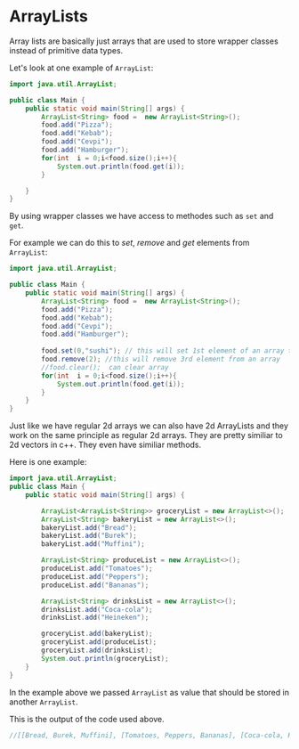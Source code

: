 # ArrayLists
Array lists are basically just arrays that are used to store wrapper classes instead of primitive 
data types.

Let's look at one example of `ArrayList`:

```java
import java.util.ArrayList;

public class Main {
    public static void main(String[] args) {
        ArrayList<String> food =  new ArrayList<String>();
        food.add("Pizza");
        food.add("Kebab");
        food.add("Cevpi");
        food.add("Hamburger");
        for(int  i = 0;i<food.size();i++){
            System.out.println(food.get(i));
        }

    }
}
```

By using wrapper classes we have access to methodes such as `set` and `get`. 

For example we can do this to _set_, _remove_ and _get_ elements from `ArrayList`:


```java
import java.util.ArrayList;

public class Main {
    public static void main(String[] args) {
        ArrayList<String> food =  new ArrayList<String>();
        food.add("Pizza");
        food.add("Kebab");
        food.add("Cevpi");
        food.add("Hamburger");
        
        food.set(0,"sushi"); // this will set 1st element of an array to sushi
        food.remove(2); //this will remove 3rd element from an array
        //food.clear();  can clear array
        for(int  i = 0;i<food.size();i++){
            System.out.println(food.get(i));
        }
    }
}
```

Just like we have regular 2d arrays we can also have 2d ArrayLists and they work on the same 
principle as regular 2d arrays. They are pretty similiar to 2d vectors in c++. They even have similiar methods. 

Here is one example:

```java
import java.util.ArrayList;
public class Main {
    public static void main(String[] args) {

        ArrayList<ArrayList<String>> groceryList = new ArrayList<>();
        ArrayList<String> bakeryList = new ArrayList<>();
        bakeryList.add("Bread");
        bakeryList.add("Burek");
        bakeryList.add("Muffini");

        ArrayList<String> produceList = new ArrayList<>();
        produceList.add("Tomatoes");
        produceList.add("Peppers");
        produceList.add("Bananas");

        ArrayList<String> drinksList = new ArrayList<>();
        drinksList.add("Coca-cola");
        drinksList.add("Heineken");

        groceryList.add(bakeryList);
        groceryList.add(produceList);
        groceryList.add(drinksList);
        System.out.println(groceryList);
    }
}
```
In the example above we passed `ArrayList` as value that should be stored in another
`ArrayList`.

This is the output of the code used above.

```java
//[[Bread, Burek, Muffini], [Tomatoes, Peppers, Bananas], [Coca-cola, Heineken]]
```